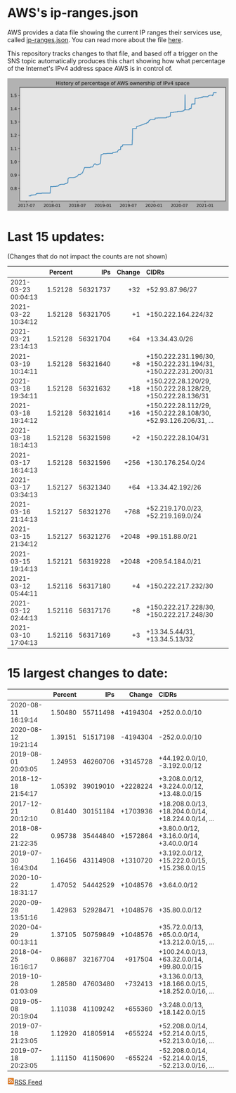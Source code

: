 # AWS's ip-ranges.json

AWS provides a data file showing the current IP ranges their
services use, called [ip-ranges.json](https://ip-ranges.amazonaws.com/ip-ranges.json).  You 
can read more about the file [here](https://docs.aws.amazon.com/general/latest/gr/aws-ip-ranges.html).

This repository tracks changes to that file, and based off a trigger on the SNS topic 
automatically produces this chart showing how what percentage of the Internet's IPv4 
address space AWS is in control of.

![History of AWS](history_count.svg)

# Last 15 updates:

(Changes that do not impact the counts are not shown)

| | Percent | IPs | Change | CIDRs |
| :--- | ---: | ---: | ---: | :--- |
| 2021-03-23 00:04:13 | 1.52128 | 56321737 | +32 | +52.93.87.96/27 |
| 2021-03-22 10:34:12 | 1.52128 | 56321705 | +1 | +150.222.164.224/32 |
| 2021-03-21 23:14:13 | 1.52128 | 56321704 | +64 | +13.34.43.0/26 |
| 2021-03-19 10:14:11 | 1.52128 | 56321640 | +8 | +150.222.231.196/30, +150.222.231.194/31, +150.222.231.200/31 |
| 2021-03-18 19:34:11 | 1.52128 | 56321632 | +18 | +150.222.28.120/29, +150.222.28.128/29, +150.222.28.136/31 |
| 2021-03-18 19:14:12 | 1.52128 | 56321614 | +16 | +150.222.28.112/29, +150.222.28.108/30, +52.93.126.206/31, ... |
| 2021-03-18 18:14:13 | 1.52128 | 56321598 | +2 | +150.222.28.104/31 |
| 2021-03-17 16:14:13 | 1.52128 | 56321596 | +256 | +130.176.254.0/24 |
| 2021-03-17 03:34:13 | 1.52127 | 56321340 | +64 | +13.34.42.192/26 |
| 2021-03-16 21:14:13 | 1.52127 | 56321276 | +768 | +52.219.170.0/23, +52.219.169.0/24 |
| 2021-03-15 21:34:12 | 1.52127 | 56321276 | +2048 | +99.151.88.0/21 |
| 2021-03-15 19:14:13 | 1.52121 | 56319228 | +2048 | +209.54.184.0/21 |
| 2021-03-12 05:44:11 | 1.52116 | 56317180 | +4 | +150.222.217.232/30 |
| 2021-03-12 02:44:13 | 1.52116 | 56317176 | +8 | +150.222.217.228/30, +150.222.217.248/30 |
| 2021-03-10 17:04:13 | 1.52116 | 56317169 | +3 | +13.34.5.44/31, +13.34.5.13/32 |


# 15 largest changes to date:

| | Percent | IPs | Change | CIDRs |
| :--- | ---: | ---: | ---: | :--- |
| 2020-08-11 16:19:14 | 1.50480 | 55711498 | +4194304 | +252.0.0.0/10 |
| 2020-08-12 19:21:14 | 1.39151 | 51517198 | -4194304 | -252.0.0.0/10 |
| 2019-08-01 20:03:05 | 1.24953 | 46260706 | +3145728 | +44.192.0.0/10, -3.192.0.0/12 |
| 2018-12-18 21:54:17 | 1.05392 | 39019010 | +2228224 | +3.208.0.0/12, +3.224.0.0/12, +13.48.0.0/15 |
| 2017-12-21 20:12:10 | 0.81440 | 30151184 | +1703936 | +18.208.0.0/13, +18.204.0.0/14, +18.224.0.0/14, ... |
| 2018-08-22 21:22:35 | 0.95738 | 35444840 | +1572864 | +3.80.0.0/12, +3.16.0.0/14, +3.40.0.0/14 |
| 2019-07-30 16:43:04 | 1.16456 | 43114908 | +1310720 | +3.192.0.0/12, +15.222.0.0/15, +15.236.0.0/15 |
| 2020-10-22 18:31:17 | 1.47052 | 54442529 | +1048576 | +3.64.0.0/12 |
| 2020-09-28 13:51:16 | 1.42963 | 52928471 | +1048576 | +35.80.0.0/12 |
| 2020-04-29 00:13:11 | 1.37105 | 50759849 | +1048576 | +35.72.0.0/13, +65.0.0.0/14, +13.212.0.0/15, ... |
| 2018-04-25 16:16:17 | 0.86887 | 32167704 | +917504 | +100.24.0.0/13, +63.32.0.0/14, +99.80.0.0/15 |
| 2019-10-28 01:03:09 | 1.28580 | 47603480 | +732413 | +3.136.0.0/13, +18.166.0.0/15, +18.252.0.0/16, ... |
| 2019-05-08 20:19:04 | 1.11038 | 41109242 | +655360 | +3.248.0.0/13, +18.142.0.0/15 |
| 2019-07-18 21:23:05 | 1.12920 | 41805914 | +655224 | +52.208.0.0/14, +52.214.0.0/15, +52.213.0.0/16, ... |
| 2019-07-18 20:23:05 | 1.11150 | 41150690 | -655224 | -52.208.0.0/14, -52.214.0.0/15, -52.213.0.0/16, ... |


[![RSS Icon](rss-icon.png)RSS Feed](https://raw.githubusercontent.com/seligman/aws-ip-ranges/master/rss.xml)
